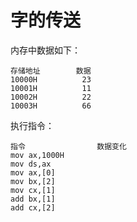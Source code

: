 # 字的传送 
内存中数据如下：
```
存储地址        数据
10000H          23
10001H          11
10002H          22
10003H          66
```

执行指令：
```
指令                数据变化
mov ax,1000H       
mov ds,ax
mov ax,[0]
mov bx,[2]
mov cx,[1]
add bx,[1]
add cx,[2]
```